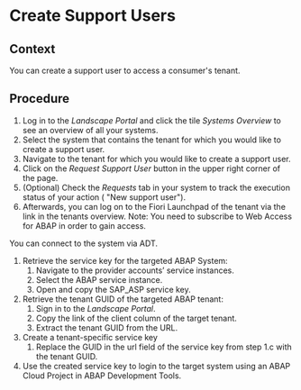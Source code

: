 <!-- loiob31712cc9dbf44fb8a603ab4be6f8d28 -->

# Create Support Users



<a name="loiob31712cc9dbf44fb8a603ab4be6f8d28__section_a1p_4hv_gqb"/>

## Context

You can create a support user to access a consumer's tenant.



<a name="loiob31712cc9dbf44fb8a603ab4be6f8d28__section_dtt_2rf_knb"/>

## Procedure

1.  Log in to the *Landscape Portal* and click the tile *Systems Overview* to see an overview of all your systems.
2.  Select the system that contains the tenant for which you would like to create a support user.
3.  Navigate to the tenant for which you would like to create a support user.
4.  Click on the *Request Support User* button in the upper right corner of the page.
5.  \(Optional\) Check the *Requests* tab in your system to track the execution status of your action \( "New support user"\).
6.  Afterwards, you can log on to the Fiori Launchpad of the tenant via the link in the tenants overview. Note: You need to subscribe to Web Access for ABAP in order to gain access.

You can connect to the system via ADT.

1.  Retrieve the service key for the targeted ABAP System:
    1.  Navigate to the provider accounts’ service instances.
    2.  Select the ABAP service instance.
    3.  Open and copy the SAP\_ASP service key.
2.  Retrieve the tenant GUID of the targeted ABAP tenant:
    1.  Sign in to the *Landscape Portal*.
    2.  Copy the link of the client column of the target tenant.
    3.  Extract the tenant GUID from the URL.
3.  Create a tenant-specific service key
    1.  Replace the GUID in the url field of the service key from step 1.c with the tenant GUID.
4.  Use the created service key to login to the target system using an ABAP Cloud Project in ABAP Development Tools.


